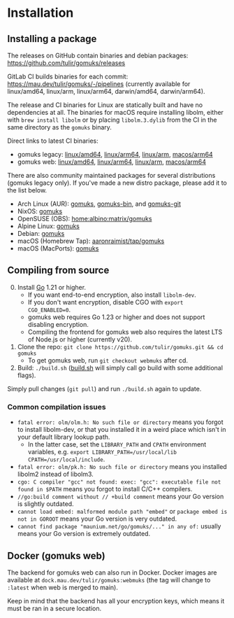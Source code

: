 # Installation

## Installing a package

The releases on GitHub contain binaries and debian
packages: <https://github.com/tulir/gomuks/releases>

GitLab CI builds binaries for each
commit: <https://mau.dev/tulir/gomuks/-/pipelines> (currently available for
linux/amd64, linux/arm, linux/arm64, darwin/amd64, darwin/arm64).

The release and CI binaries for Linux are statically built and have no
dependencies at all. The binaries for macOS require installing libolm, either
with `brew install libolm` or by placing `libolm.3.dylib` from the CI in the
same directory as the `gomuks` binary.

Direct links to latest CI binaries:

* gomuks legacy:
  [linux/amd64](https://mau.dev/tulir/gomuks/-/jobs/artifacts/master/download?job=linux%2Famd64),
  [linux/arm64](https://mau.dev/tulir/gomuks/-/jobs/artifacts/master/download?job=linux%2Farm64),
  [linux/arm](https://mau.dev/tulir/gomuks/-/jobs/artifacts/master/download?job=linux%2Farm),
  [macos/arm64](https://mau.dev/tulir/gomuks/-/jobs/artifacts/master/download?job=macos%2Farm64)
* gomuks web:
  [linux/amd64](https://mau.dev/tulir/gomuks/-/jobs/artifacts/webmuks/download?job=linux%2Famd64),
  [linux/arm64](https://mau.dev/tulir/gomuks/-/jobs/artifacts/webmuks/download?job=linux%2Farm64),
  [linux/arm](https://mau.dev/tulir/gomuks/-/jobs/artifacts/webmuks/download?job=linux%2Farm),
  [macos/arm64](https://mau.dev/tulir/gomuks/-/jobs/artifacts/webmuks/download?job=macos%2Farm64)

There are also community maintained packages for several distributions (gomuks legacy only). If
you've made a new distro package, please add it to the list below.

* Arch Linux (AUR): [gomuks](https://aur.archlinux.org/packages/gomuks),
  [gomuks-bin](https://aur.archlinux.org/packages/gomuks-bin/), and
  [gomuks-git](https://aur.archlinux.org/packages/gomuks-git)
* NixOS: [gomuks](https://github.com/NixOS/nixpkgs/blob/master/pkgs/applications/networking/instant-messengers/gomuks/default.nix)
* OpenSUSE (OBS): [home:albino:matrix/gomuks](https://build.opensuse.org/package/show/home:albino:matrix/gomuks)
* Alpine Linux: [gomuks](https://pkgs.alpinelinux.org/packages?name=gomuks)
* Debian: [gomuks](https://tracker.debian.org/pkg/gomuks)
* macOS (Homebrew Tap): [aaronraimist/tap/gomuks](https://github.com/aaronraimist/homebrew-tap)
* macOS (MacPorts): [gomuks](https://ports.macports.org/port/gomuks)

## Compiling from source

0. Install [Go](https://go.dev/doc/install) 1.21 or higher.
   * If you want end-to-end encryption, also install `libolm-dev`.
   * If you don't want encryption, disable CGO with `export CGO_ENABLED=0`.
   * gomuks web requires Go 1.23 or higher and does not support disabling encryption.
   * Compiling the frontend for gomuks web also requires the latest LTS of
     Node.js or higher (currently v20).
1. Clone the repo: `git clone https://github.com/tulir/gomuks.git && cd gomuks`
   * To get gomuks web, run `git checkout webmuks` after cd.
2. Build: `./build.sh`
   ([build.sh] will simply call go build with some additional flags).

[build.sh]: https://github.com/tulir/gomuks/blob/master/build.sh
Simply pull changes (`git pull`) and run `./build.sh` again to update.

### Common compilation issues
* `fatal error: olm/olm.h: No such file or directory` means you forgot to install libolm-dev,
  or that you installed it in a weird place which isn't in your default library lookup path.
  * In the latter case, set the `LIBRARY_PATH` and `CPATH` environment variables,
    e.g. `export LIBRARY_PATH=/usr/local/lib CPATH=/usr/local/include`.
* `fatal error: olm/pk.h: No such file or directory` means you installed libolm2 instead of libolm3.
* `cgo: C compiler "gcc" not found: exec: "gcc": executable file not found in $PATH` means you forgot to install C/C++ compilers.
* `//go:build comment without // +build comment` means your Go version is slightly outdated.
* `cannot load embed: malformed module path "embed"` or `package embed is not in GOROOT` means your Go version is very outdated.
* `cannot find package "maunium.net/go/gomuks/..." in any of:` usually means your Go version is extremely outdated.

## Docker (gomuks web)
The backend for gomuks web can also run in Docker. Docker images are available
at `dock.mau.dev/tulir/gomuks:webmuks` (the tag will change to `:latest` when
web is merged to main).

Keep in mind that the backend has all your encryption keys, which means it must
be ran in a secure location.
